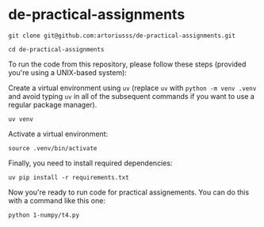 # de-practical-assignments

```
git clone git@github.com:artoriusss/de-practical-assignments.git
```

```
cd de-practical-assignments
```

To run the code from this repository, please follow these steps (provided you're using a UNIX-based system):

Create a virtual environment using `uv` (replace `uv` with `python -m venv .venv` and avoid typing `uv` in all of the subsequent commands if you want to use a regular package manager).

```
uv venv
```
Activate a virtual environment:
```
source .venv/bin/activate
```
Finally, you need to install required dependencies:
```
uv pip install -r requirements.txt
```

Now you're ready to run code for practical assignements. You can do this with a command like this one:

```
python 1-numpy/t4.py
```